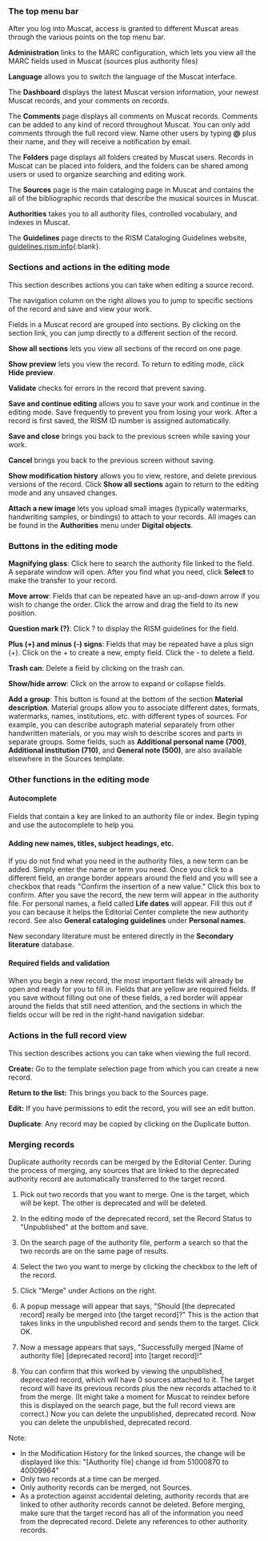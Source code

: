 ### The top menu bar

After you log into Muscat, access is granted to different Muscat areas through the various points on the top menu bar.

**Administration** links to the MARC configuration, which lets you view all the MARC fields used in Muscat (sources plus authority files)

**Language** allows you to switch the language of the Muscat interface.

The **Dashboard** displays the latest Muscat version information, your newest Muscat records, and your comments on records.

The **Comments** page displays all comments on Muscat records. Comments can be added to any kind of record throughout Muscat. You can only add comments through the full record view. Name other users by typing **@** plus their name, and they will receive a notification by email.

The **Folders** page displays all folders created by Muscat users. Records in Muscat can be placed into folders, and the folders can be shared among users or used to organize searching and editing work.

The **Sources** page is the main cataloging page in Muscat and contains the all of the bibliographic records that describe the musical sources in Muscat.

**Authorities** takes you to all authority files, controlled vocabulary, and indexes in Muscat.

The **Guidelines** page directs to the RISM Cataloging Guidelines website, [guidelines.rism.info](https://guidelines.rism.info/index.html){:blank}.

### Sections and actions in the editing mode

This section describes actions you can take when editing a source record.

The navigation column on the right allows you to jump to specific sections of the record and save and view your work.

Fields in a Muscat record are grouped into sections. By clicking on the section link, you can jump directly to a different section of the record.

**Show all sections** lets you view all sections of the record on one page.

**Show preview** lets you view the record. To return to editing mode, click **Hide preview**.

**Validate** checks for errors in the record that prevent saving.

**Save and continue editing** allows you to save your work and continue in the editing mode. Save frequently to prevent you from losing your work. After a record is first saved, the RISM ID number is assigned automatically.

**Save and close** brings you back to the previous screen while saving your work.

**Cancel** brings you back to the previous screen without saving.

**Show modification history** allows you to view, restore, and delete previous versions of the record. Click **Show all sections** again to return to the editing mode and any unsaved changes.

**Attach a new image** lets you upload small images (typically watermarks, handwriting samples, or bindings) to attach to your records. All images can be found in the **Authorities** menu under **Digital objects**.

### Buttons in the editing mode

**Magnifying glass**: Click here to search the authority file linked to the field. A separate window will open. After you find what you need, click **Select** to make the transfer to your record.

**Move arrow**: Fields that can be repeated have an up-and-down arrow if you wish to change the order. Click the arrow and drag the field to its new position.

**Question mark (?)**: Click ? to display the RISM guidelines for the field.

**Plus (+) and minus (-) signs**: Fields that may be repeated have a plus sign (+). Click on the + to create a new, empty field. Click the - to delete a field.

**Trash can**: Delete a field by clicking on the trash can.

**Show/hide arrow**: Click on the arrow to expand or collapse fields.

**Add a group**: This button is found at the bottom of the section **Material description**. Material groups allow you to associate different dates, formats, watermarks, names, institutions, etc. with different types of sources. For example, you can describe autograph material separately from other handwritten materials, or you may wish to describe scores and parts in separate groups. Some fields, such as **Additional personal name (700)**, **Additional institution (710)**, and **General note (500)**, are also available elsewhere in the Sources template.

### Other functions in the editing mode

#### Autocomplete

Fields that contain a key are linked to an authority file or index. Begin typing and use the autocomplete to help you.

#### Adding new names, titles, subject headings, etc.

If you do not find what you need in the authority files, a new term can be added. Simply enter the name or term you need. Once you click to a different field, an orange border appears around the field and you will see a checkbox that reads "Confirm the insertion of a new value." Click this box to confirm. After you save the record, the new term will appear in the authority file. For personal names, a field called **Life dates** will appear. Fill this out if you can because it helps the Editorial Center complete the new authority record. See also **General cataloging guidelines** under **Personal names.**

New secondary literature must be entered directly in the **Secondary literature** database.

#### Required fields and validation

When you begin a new record, the most important fields will already be open and ready for you to fill in. Fields that are yellow are required fields. If you save without filling out one of these fields, a red border will appear around the fields that still need attention, and the sections in which the fields occur will be red in the right-hand navigation sidebar.

### Actions in the full record view

This section describes actions you can take when viewing the full record.

**Create:** Go to the template selection page from which you can create a new record.

**Return to the list:** This brings you back to the Sources page.

**Edit:** If you have permissions to edit the record, you will see an edit button.

**Duplicate**: Any record may be copied by clicking on the Duplicate button.

### Merging records

Duplicate authority records can be merged by the Editorial Center. During the process of merging, any sources that are linked to the deprecated authority record are automatically transferred to the target record.

1. Pick out two records that you want to merge. One is the target, which will be kept. The other is deprecated and will be deleted.

2. In the editing mode of the deprecated record, set the Record Status to "Unpublished" at the bottom and save.

3. On the search page of the authority file, perform a search so that the two records are on the same page of results.

4. Select the two you want to merge by clicking the checkbox to the left of the record.

5. Click "Merge" under Actions on the right.

6. A popup message will appear that says, "Should [the deprecated record] really be merged into [the target record]?" This is the action that takes links in the unpublished record and sends them to the target. Click OK.

7. Now a message appears that says, "Successfully merged \[Name of authority file\] \[deprecated record\] into [target record]!"

8. You can confirm that this worked by viewing the unpublished, deprecated record, which will have 0 sources attached to it. The target record will have its previous records plus the new records attached to it from the merge. (It might take a moment for Muscat to reindex before this is displayed on the search page, but the full record views are correct.) Now you can delete the unpublished, deprecated record. Now you can delete the unpublished, deprecated record.

Note:
- In the Modification History for the linked sources, the change will be displayed like this: "[Authority file] change id from 51000870 to 40009964"
- Only two records at a time can be merged.
- Only authority records can be merged, not Sources.
- As a protection against accidental deleting, authority records that are linked to other authority records cannot be deleted. Before merging, make sure that the target record has all of the information you need from the deprecated record. Delete any references to other authority records.  
